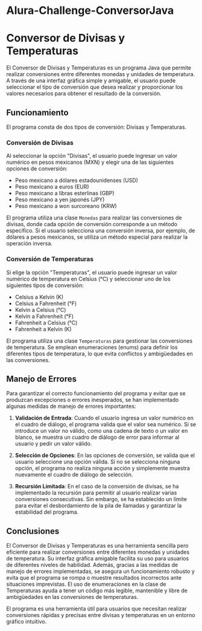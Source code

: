 # Alura-Challenge-ConversorJava

# Conversor de Divisas y Temperaturas

El Conversor de Divisas y Temperaturas es un programa Java que permite realizar conversiones entre diferentes monedas y unidades de temperatura. A través de una interfaz gráfica simple y amigable, el usuario puede seleccionar el tipo de conversión que desea realizar y proporcionar los valores necesarios para obtener el resultado de la conversión.

## Funcionamiento

El programa consta de dos tipos de conversión: Divisas y Temperaturas.

### Conversión de Divisas

Al seleccionar la opción "Divisas", el usuario puede ingresar un valor numérico en pesos mexicanos (MXN) y elegir una de las siguientes opciones de conversión:
- Peso mexicano a dólares estadounidenses (USD)
- Peso mexicano a euros (EUR)
- Peso mexicano a libras esterlinas (GBP)
- Peso mexicano a yen japonés (JPY)
- Peso mexicano a won surcoreano (KRW)

El programa utiliza una clase `Monedas` para realizar las conversiones de divisas, donde cada opción de conversión corresponde a un método específico. Si el usuario selecciona una conversión inversa, por ejemplo, de dólares a pesos mexicanos, se utiliza un método especial para realizar la operación inversa.

### Conversión de Temperaturas

Si elige la opción "Temperaturas", el usuario puede ingresar un valor numérico de temperatura en Celsius (°C) y seleccionar uno de los siguientes tipos de conversión:
- Celsius a Kelvin (K)
- Celsius a Fahrenheit (°F)
- Kelvin a Celsius (°C)
- Kelvin a Fahrenheit (°F)
- Fahrenheit a Celsius (°C)
- Fahrenheit a Kelvin (K)

El programa utiliza una clase `Temperaturas` para gestionar las conversiones de temperatura. Se emplean enumeraciones (enums) para definir los diferentes tipos de temperatura, lo que evita conflictos y ambigüedades en las conversiones.

## Manejo de Errores

Para garantizar el correcto funcionamiento del programa y evitar que se produzcan excepciones o errores inesperados, se han implementado algunas medidas de manejo de errores importantes:

1. **Validación de Entrada**: Cuando el usuario ingresa un valor numérico en el cuadro de diálogo, el programa valida que el valor sea numérico. Si se introduce un valor no válido, como una cadena de texto o un valor en blanco, se muestra un cuadro de diálogo de error para informar al usuario y pedir un valor válido.

2. **Selección de Opciones**: En las opciones de conversión, se valida que el usuario seleccione una opción válida. Si no se selecciona ninguna opción, el programa no realiza ninguna acción y simplemente muestra nuevamente el cuadro de diálogo de selección.

3. **Recursión Limitada**: En el caso de la conversión de divisas, se ha implementado la recursión para permitir al usuario realizar varias conversiones consecutivas. Sin embargo, se ha establecido un límite para evitar el desbordamiento de la pila de llamadas y garantizar la estabilidad del programa.

## Conclusiones

El Conversor de Divisas y Temperaturas es una herramienta sencilla pero eficiente para realizar conversiones entre diferentes monedas y unidades de temperatura. Su interfaz gráfica amigable facilita su uso para usuarios de diferentes niveles de habilidad. Además, gracias a las medidas de manejo de errores implementadas, se asegura un funcionamiento robusto y evita que el programa se rompa o muestre resultados incorrectos ante situaciones imprevistas. El uso de enumeraciones en la clase de Temperaturas ayuda a tener un código más legible, mantenible y libre de ambigüedades en las conversiones de temperaturas.

El programa es una herramienta útil para usuarios que necesitan realizar conversiones rápidas y precisas entre divisas y temperaturas en un entorno gráfico intuitivo.
